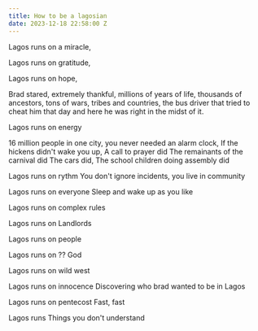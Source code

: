 ```yaml
---
title: How to be a lagosian
date: 2023-12-18 22:58:00 Z
---
```


Lagos runs on a miracle,

Lagos runs on gratitude, 

Lagos runs on hope,

Brad stared, extremely thankful, millions of years of life, thousands of ancestors, tons of wars, tribes and countries, the bus driver that tried to cheat him that day and here he was right in the midst of it.

Lagos runs on energy

16 million people in one city, you never needed an alarm clock,
If the hickens didn't wake you up,
A call to prayer did
The remainants of the carnival did
The cars did,
The school children doing assembly did


Lagos runs on rythm
You don't ignore incidents, you live in community

Lagos runs on everyone
Sleep and wake up as you like

Lagos runs on complex rules

Lagos runs on Landlords

Lagos runs on people

Lagos runs on ??
God

Lagos runs on wild west

Lagos runs on innocence
Discovering who brad wanted to be in Lagos

Lagos runs on pentecost
Fast, fast

Lagos runs
Things you don't understand